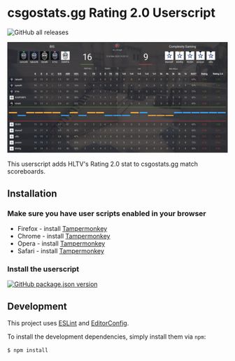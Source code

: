 # csgostats.gg Rating 2.0 Userscript

![GitHub all releases](https://img.shields.io/github/downloads/traschke/csgostats-rating20-userscpript/total?style=flat-square)

![Preview](./img/preview.png)

This userscript adds HLTV's Rating 2.0 stat to csgostats.gg match scoreboards.

## Installation

### Make sure you have user scripts enabled in your browser

   * Firefox - install [Tampermonkey](https://tampermonkey.net/?ext=dhdg&browser=firefox)
   * Chrome - install [Tampermonkey](https://tampermonkey.net/?ext=dhdg&browser=chrome)
   * Opera - install [Tampermonkey](https://tampermonkey.net/?ext=dhdg&browser=opera)
   * Safari - install [Tampermonkey](https://tampermonkey.net/?ext=dhdg&browser=safari)

### Install the userscript

[![GitHub package.json version](https://img.shields.io/github/package-json/v/traschke/csgostats-rating20-userscpript?label=DOWNLOAD&style=for-the-badge)](https://google.com/)

## Development

This project uses [ESLint](https://eslint.org/) and [EditorConfig](https://editorconfig.org/).

To install the development dependencies, simply install them via `npm`:

```console
$ npm install
```
